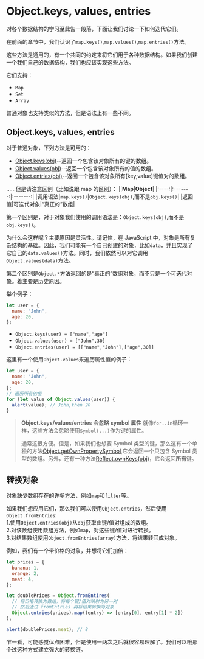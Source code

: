 # Object.keys, values, entries

对各个数据结构的学习至此告一段落，下面让我们讨论一下如何迭代它们。

在前面的章节中，我们认识了`map.keys()`,`map.values()`,`map.entries()`方法。

这些方法是通用的，有一个共同的约定来将它们用于各种数据结构。如果我们创建一个我们自己的数据结构，我们也应该实现这些方法。

它们支持：

- `Map`
- `Set`
- `Array`

普通对象也支持类似的方法，但是语法上有一些不同。

## Object.keys, values, entries

对于普通对象，下列方法是可用的：

- [Object.keys(obj)](https://developer.mozilla.org/zh/docs/Web/JavaScript/Reference/Global_Objects/Object/keys)--返回一个包含该对象所有的键的数组。
- [Object.values(obj)](https://developer.mozilla.org/zh/docs/Web/JavaScript/Reference/Global_Objects/Object/values)--返回一个包含该对象所有的值的数组。
- [Object.entries(obj)](https://developer.mozilla.org/zh/docs/Web/JavaScript/Reference/Global_Objects/Object/entries)--返回一个包含该对象所有[key,value]键值对的数组。

......但是请注意区别（比如说跟 map 的区别）：
||**Map**|**Object**|
|:----:|:-------:|:-------:|
|调用语法|`map.keys()`|`Object.keys(obj)`,而不是`obj.keys()`|
|返回值|可迭代对象|“真正的”数组|

第一个区别是，对于对象我们使用的调用语法是：`Object.keys(obj)`,而不是`obj.keys()`。

为什么会这样呢？主要原因是灵活性。请记住，在 JavaScript 中，对象是所有复杂结构的基础。因此，我们可能有一个自己创建的对象，比如`data`，并且实现了它自己的`data.values()`方法。同时，我们依然可以对它调用`Object.values(data)`方法。

第二个区别是`Object.*`方法返回的是“真正的”数组对象，而不只是一个可迭代对象。着主要是历史原因。

举个例子：

```js
let user = {
  name: "John",
  age: 20,
};
```

- `Object.keys(user) = ["name","age"]`
- `Object.values(user) = ["John",30]`
- `Object.entries(user) = [["name","John"],["age",30]]`

这里有一个使用`Object.values`来遍历属性值的例子：

```js
let user = {
  name: "John",
  age: 20,
};
// 遍历所有的值
for (let value of Object.values(user)) {
  alert(value); // John,then 20
}
```

> **Object.keys/values/entries 会忽略 symbol 属性**
> 就像`for..in`循环一样，这些方法会忽略使用`Symbol(...)`作为键的属性。
>
> 通常这很方便。但是，如果我们也想要 Symbol 类型的键，那么这有一个单独的方法[Object.getOwnPropertySymbol](https://developer.mozilla.org/zh/docs/Web/JavaScript/Reference/Global_Objects/Object/getOwnPropertySymbols),它会返回一个只包含 Symbol 类型的数组。另外，还有一种方法[Reflect.ownKeys(obj)](https://developer.mozilla.org/zh/docs/Web/JavaScript/Reference/Global_Objects/Reflect/ownKeys)，它会返回**所有**键。

## 转换对象

对象缺少数组存在的许多方法，例如`map`和`filter`等。

如果我们想应用它们，那么我们可以使用`Object.entries`，然后使用`Object.fromEntries`:  
1.使用`Object.entries(obj)`从`obj`获取由键/值对组成的数组。  
2.对该数组使用数组方法，例如`map`，对这些键/值对进行转换。  
3.对结果数组使用`Object.fromEntries(array)`方法，将结果转回成对象。

例如，我们有一个带价格的对象，并想将它们加倍：

```js
let prices = {
  banana: 1,
  orange: 2,
  meat: 4,
};

let doublePrices = Object.fromEntires(
  // 将价格转换为数组，将每个键/值对映射为另一对
  // 然后通过 fromEntries 再将结果转换为对象
  Object.entries(prices).map((entry) => [entry[0], entry[1] * 2])
);

alert(doublePrices.meat); // 8
```

乍一看，可能感觉优点困难，但是使用一两次之后就很容易理解了。我们可以哦那个过这种方式建立强大的转换链。
